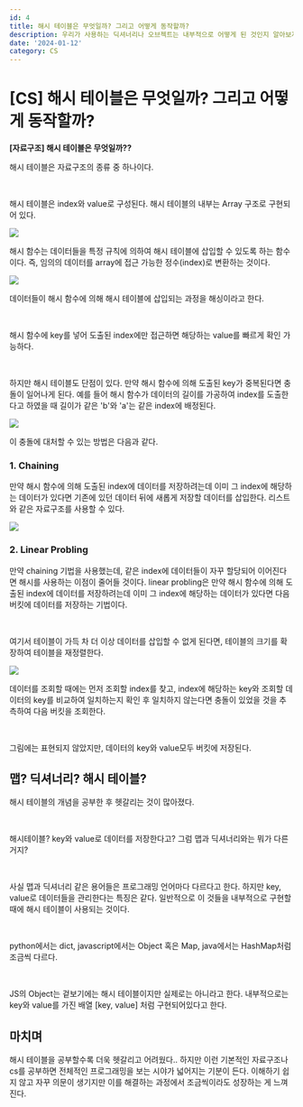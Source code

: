 ```yaml
---
id: 4
title: 해시 테이블은 무엇일까? 그리고 어떻게 동작할까?
description: 우리가 사용하는 딕셔너리나 오브젝트는 내부적으로 어떻게 된 것인지 알아보자.
date: '2024-01-12'
category: CS
---
```


# \[CS\] 해시 테이블은 무엇일까? 그리고 어떻게 동작할까?

**\[자료구조\] 해시 테이블은 무엇일까??**

해시 테이블은 자료구조의 종류 중 하나이다.

<br/>

해시 테이블은 index와 value로 구성된다. 해시 테이블의 내부는 Array 구조로 구현되어 있다.

<img src='https://img1.daumcdn.net/thumb/R1280x0/?scode=mtistory2&fname=https%3A%2F%2Fblog.kakaocdn.net%2Fdn%2FEd5ZP%2FbtsDnvgI6IT%2FVHqYQLKweVP4jCukpbNuo1%2Fimg.png'/>

해시 함수는 데이터들을 특정 규칙에 의하여 해시 테이블에 삽입할 수 있도록 하는 함수이다. 즉, 임의의 데이터를 array에 접근 가능한 정수(index)로 변환하는 것이다.

<img src='https://img1.daumcdn.net/thumb/R1280x0/?scode=mtistory2&fname=https%3A%2F%2Fblog.kakaocdn.net%2Fdn%2FbD9xQj%2FbtsDkFrafms%2FLmnDVLVKvtvzKStsaUHb9k%2Fimg.png'/>

데이터들이 해시 함수에 의해 해시 테이블에 삽입되는 과정을 해싱이라고 한다.

<br/>

해시 함수에 key를 넣어 도출된 index에만 접근하면 해당하는 value를 빠르게 확인 가능하다.

<br/>

하지만 해시 테이블도 단점이 있다. 만약 해시 함수에 의해 도출된 key가 중복된다면 충돌이 일어나게 된다. 예를 들어 해시 함수가 데이터의 길이를 가공하여 index를 도출한다고 하였을 때 길이가 같은 'b'와 'a'는 같은 index에 배정된다.

<img src='https://img1.daumcdn.net/thumb/R1280x0/?scode=mtistory2&fname=https%3A%2F%2Fblog.kakaocdn.net%2Fdn%2Fb2andf%2FbtsDiRFJfNz%2FR3NyAWHrcAFLebvLZ9uC3K%2Fimg.png'/>

이 충돌에 대처할 수 있는 방법은 다음과 같다.

### 1\. Chaining

만약 해시 함수에 의해 도출된 index에 데이터를 저장하려는데 이미 그 index에 해당하는 데이터가 있다면 기존에 있던 데이터 뒤에 새롭게 저장할 데이터를 삽입한다. 리스트와 같은 자료구조를 사용할 수 있다.

<img src='https://img1.daumcdn.net/thumb/R1280x0/?scode=mtistory2&fname=https%3A%2F%2Fblog.kakaocdn.net%2Fdn%2FcV5A9T%2FbtsDnEkb4Hg%2F3iXGzEXgYemFwZkCqcHURK%2Fimg.png'/>

### 2\. Linear Probling

만약 chaining 기법을 사용했는데, 같은 index에 데이터들이 자꾸 할당되어 이어진다면 해시를 사용하는 이점이 줄어들 것이다. linear probling은 만약 해시 함수에 의해 도출된 index에 데이터를 저장하려는데 이미 그 index에 해당하는 데이터가 있다면 다음 버킷에 데이터를 저장하는 기법이다.

<br/>

여기서 테이블이 가득 차 더 이상 데이터를 삽입할 수 없게 된다면, 테이블의 크기를 확장하여 테이블을 재정렬한다.

<img src='https://img1.daumcdn.net/thumb/R1280x0/?scode=mtistory2&fname=https%3A%2F%2Fblog.kakaocdn.net%2Fdn%2FTtcjd%2FbtsDlpamIIg%2FSaPCxKyCqm9ukFG6zqksek%2Fimg.png'/>

데이터를 조회할 때에는 먼저 조회할 index를 찾고, index에 해당하는 key와 조회할 데이터의 key를 비교하여 일치하는지 확인 후 일치하지 않는다면 충돌이 있었을 것을 추측하여 다음 버킷을 조회한다.

<br/>

그림에는 표현되지 않았지만, 데이터의 key와 value모두 버킷에 저장된다.

## 맵? 딕셔너리? 해시 테이블?

해시 테이블의 개념을 공부한 후 헷갈리는 것이 많아졌다.

<br/>

해시테이블? key와 value로 데이터를 저장한다고? 그럼 맵과 딕셔너리와는 뭐가 다른 거지?

<br/>

사실 맵과 딕셔너리 같은 용어들은 프로그래밍 언어마다 다르다고 한다. 하지만 key, value로 데이터들을 관리한다는 특징은 같다. 일반적으로 이 것들을 내부적으로 구현할 때에 해시 테이블이 사용되는 것이다.

<br/>

python에서는 dict, javascript에서는 Object 혹은 Map, java에서는 HashMap처럼 조금씩 다르다.

<br/>

JS의 Object는 겉보기에는 해시 테이블이지만 실제로는 아니라고 한다. 내부적으로는 key와 value를 가진 배열 [key, value] 처럼 구현되어있다고 한다.

## 마치며

해시 테이블을 공부할수록 더욱 헷갈리고 어려웠다.. 하지만 이런 기본적인 자료구조나 cs를 공부하면 전체적인 프로그래밍을 보는 시야가 넓어지는 기분이 든다. 이해하기 쉽지 않고 자꾸 의문이 생기지만 이를 해결하는 과정에서 조금씩이라도 성장하는 게 느껴진다.
